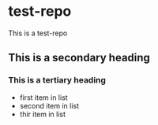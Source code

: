 # test-repo
This is a test-repo
## This is a secondary heading 
### This is a tertiary heading
* first item in list
* second item in list
* thir item in list
